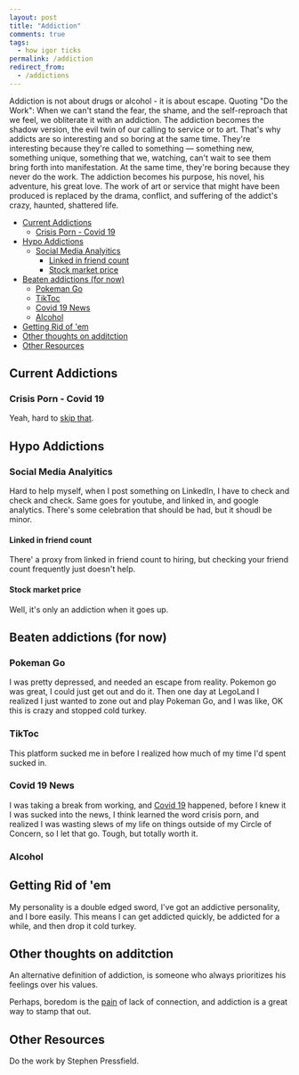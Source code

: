 ```yaml
---
layout: post
title: "Addiction"
comments: true
tags:
  - how igor ticks
permalink: /addiction
redirect_from:
  - /addictions
---
```


Addiction is not about drugs or alcohol - it is about escape. Quoting "Do the Work": When we can't stand the fear, the shame, and the self-reproach that we feel, we obliterate it with an addiction. The addiction becomes the shadow version, the evil twin of our calling to service or to art. That's why addicts are so interesting and so boring at the same time. They're interesting because they're called to something — something new, something unique, something that we, watching, can't wait to see them bring forth into manifestation. At the same time, they're boring because they never do the work. The addiction becomes his purpose, his novel, his adventure, his great love. The work of art or service that might have been produced is replaced by the drama, conflict, and suffering of the addict's crazy, haunted, shattered life.

<!-- prettier-ignore-start -->


<!-- vim-markdown-toc GFM -->

- [Current Addictions](#current-addictions)
    - [Crisis Porn - Covid 19](#crisis-porn---covid-19)
- [Hypo Addictions](#hypo-addictions)
    - [Social Media Analyitics](#social-media-analyitics)
        - [Linked in friend count](#linked-in-friend-count)
        - [Stock market price](#stock-market-price)
- [Beaten addictions (for now)](#beaten-addictions-for-now)
    - [Pokeman Go](#pokeman-go)
    - [TikToc](#tiktoc)
    - [Covid 19 News](#covid-19-news)
    - [Alcohol](#alcohol)
- [Getting Rid of 'em](#getting-rid-of-em)
- [Other thoughts on additction](#other-thoughts-on-additction)
- [Other Resources](#other-resources)

<!-- vim-markdown-toc -->
<!-- prettier-ignore-end -->

## Current Addictions

### Crisis Porn - Covid 19

Yeah, hard to [skip that](/covid).

## Hypo Addictions

### Social Media Analyitics

Hard to help myself, when I post something on LinkedIn, I have to check and check and check. Same goes for youtube, and linked in, and google analytics. There's some celebration that should be had, but it shoudl be minor.

#### Linked in friend count

There' a proxy from linked in friend count to hiring, but checking your friend count frequently just doesn't help.

#### Stock market price

Well, it's only an addiction when it goes up.

## Beaten addictions (for now)

### Pokeman Go

I was pretty depressed, and needed an escape from reality. Pokemon go was great, I could just get out and do it. Then one day at LegoLand I realized I just wanted to zone out and play Pokeman Go, and I was like, OK this is crazy and stopped cold turkey.

### TikToc

This platform sucked me in before I realized how much of my time I'd spent sucked in.

### Covid 19 News

I was taking a break from working, and [Covid 19](/covid) happened, before I knew it I was sucked into the news, I think learned the word crisis porn, and realized I was wasting slews of my life on things outside of my Circle of Concern, so I let that go. Tough, but totally worth it.

### Alcohol

## Getting Rid of 'em

My personality is a double edged sword, I've got an addictive personality, and I bore easily. This means I can get addicted quickly, be addicted for a while, and then drop it cold turkey.

## Other thoughts on additction

An alternative definition of addiction, is someone who always prioritizes his feelings over his values.

Perhaps, boredom is the [pain](/mental-pain) of lack of connection, and addiction is a great way to stamp that out.

## Other Resources

Do the work by Stephen Pressfield.
